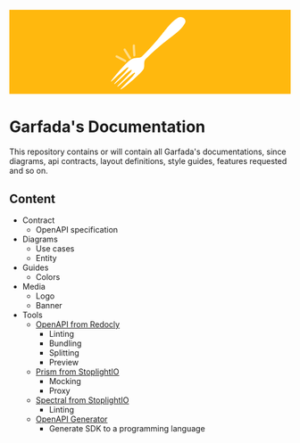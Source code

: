 <p align="center">
        <img src="media/garfada_banner.png"  alt="Garfada's logo"/>
</p>

# Garfada's Documentation

This repository contains or will contain all Garfada's documentations, since diagrams, api contracts, layout definitions,
style guides, features requested and so on.

## Content
- Contract
  - OpenAPI specification
- Diagrams
  - Use cases
  - Entity
- Guides
  - Colors
- Media
  - Logo
  - Banner
- Tools
  - [OpenAPI from Redocly](https://github.com/Redocly/openapi-cli)
    - Linting
    - Bundling
    - Splitting
    - Preview
  - [Prism from StoplightIO](https://github.com/stoplightio/prism)
    - Mocking
    - Proxy
  - [Spectral from StoplightIO](https://github.com/stoplightio/spectral)
    - Linting
  - [OpenAPI Generator](https://github.com/OpenAPITools/openapi-generator)
    - Generate SDK to a programming language
